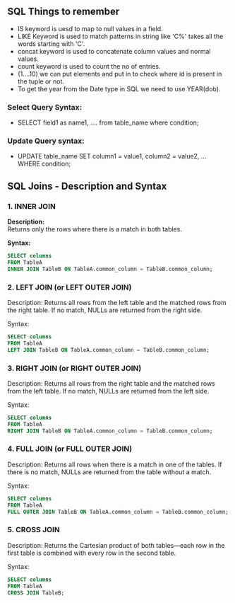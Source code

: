 ## SQL Things to remember

- IS keyword is uesd to map to null values in a field.
- LIKE Keyword is used to match patterns in string like 'C%' takes all the words starting with 'C'.
- concat keyword is used to concatenate column values and normal values.
- count keyword is used to count the no of entries.
- (1....10) we can put elements and put in to check where id is present in the tuple or not.
- To get the year from the Date type in SQL we need to use YEAR(dob).

### Select Query Syntax:
- SELECT field1 as name1, .... from table_name where condition;

### Update Query syntax:
- UPDATE table_name SET column1 = value1, column2 = value2, ... WHERE condition;


## SQL Joins - Description and Syntax

### 1. INNER JOIN

**Description:**  
Returns only the rows where there is a match in both tables.

**Syntax:**
```sql
SELECT columns
FROM TableA
INNER JOIN TableB ON TableA.common_column = TableB.common_column;
```

### 2. LEFT JOIN (or LEFT OUTER JOIN)

Description:
Returns all rows from the left table and the matched rows from the right table. If no match, NULLs are returned from the right side.

Syntax:

```sql
SELECT columns
FROM TableA
LEFT JOIN TableB ON TableA.common_column = TableB.common_column;
```

### 3. RIGHT JOIN (or RIGHT OUTER JOIN)

Description:
Returns all rows from the right table and the matched rows from the left table. If no match, NULLs are returned from the left side.

Syntax:

```sql
SELECT columns
FROM TableA
RIGHT JOIN TableB ON TableA.common_column = TableB.common_column;
```
### 4. FULL JOIN (or FULL OUTER JOIN)

Description:
Returns all rows when there is a match in one of the tables. If there is no match, NULLs are returned from the table without a match.

Syntax:

```sql
SELECT columns
FROM TableA
FULL OUTER JOIN TableB ON TableA.common_column = TableB.common_column;
```
### 5. CROSS JOIN

Description:
Returns the Cartesian product of both tables—each row in the first table is combined with every row in the second table.

Syntax:

```sql
SELECT columns
FROM TableA
CROSS JOIN TableB;
```